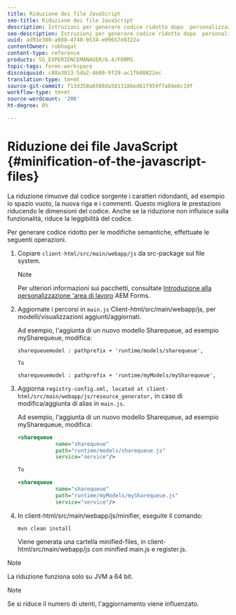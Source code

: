 ```yaml
---
title: Riduzione dei file JavaScript
seo-title: Riduzione dei file JavaScript
description: Istruzioni per generare codice ridotto dopo  personalizzazioni dell’area di lavoro di AEM Forms per ottimizzare i file JS per il Web.
seo-description: Istruzioni per generare codice ridotto dopo  personalizzazioni dell’area di lavoro di AEM Forms per ottimizzare i file JS per il Web.
uuid: ad91e380-a988-4740-9534-e09657e0322a
contentOwner: robhagat
content-type: reference
products: SG_EXPERIENCEMANAGER/6.4/FORMS
topic-tags: forms-workspace
discoiquuid: c88a3013-5da2-4b09-9f29-ac1fb00822ec
translation-type: tm+mt
source-git-commit: f13d358a6508da5813186ed61f959f7a84e6c19f
workflow-type: tm+mt
source-wordcount: '206'
ht-degree: 0%

---
```



# Riduzione dei file JavaScript {#minification-of-the-javascript-files}

La riduzione rimuove dal codice sorgente i caratteri ridondanti, ad esempio lo spazio vuoto, la nuova riga e i commenti. Questo migliora le prestazioni riducendo le dimensioni del codice. Anche se la riduzione non influisce sulla funzionalità, riduce la leggibilità del codice.

Per generare codice ridotto per le modifiche semantiche, effettuate le seguenti operazioni.

1. Copiare `client-html/src/main/webapp/js` da src-package sul file system.

   >[!NOTE]
   >
   >Per ulteriori informazioni sui pacchetti, consultate [Introduzione alla personalizzazione &#39;area di lavoro](/help/forms/using/introduction-customizing-html-workspace.md) AEM Forms.

1. Aggiornate i percorsi in `main.js` Client-html/src/main/webapp/js, per modelli/visualizzazioni aggiunti/aggiornati.

   Ad esempio, l&#39;aggiunta di un nuovo modello Sharequeue, ad esempio mySharequeue, modifica:

   ```
   sharequeuemodel : pathprefix + 'runtime/models/sharequeue',
   
   To
   
   sharequeuemodel : pathprefix + 'runtime/myModels/mySharequeue',
   ```

1. Aggiorna `registry-config.xml, located at client-html/src/main/webapp/js/resource_generator,` in caso di modifica/aggiunta di alias in `main.js`.

   Ad esempio, l&#39;aggiunta di un nuovo modello Sharequeue, ad esempio mySharequeue, modifica:

   ```xml
   <sharequeue
               name="sharequeue"
               path="runtime/models/sharequeue.js"
               service="service"/>
   
   To
   
   <sharequeue
               name="sharequeue"
               path="runtime/myModels/mySharequeue.js"
               service="service"/>
   ```

1. In client-html/src/main/webapp/js/minifier, eseguite il comando:

   ```shell
   mvn clean install
   ```

   Viene generata una cartella minified-files, in client-html/src/main/webapp/js con minified main.js e register.js.

>[!NOTE]
>
>La riduzione funziona solo su JVM a 64 bit.

>[!NOTE]
>
>Se si riduce il numero di utenti, l&#39;aggiornamento viene influenzato.
